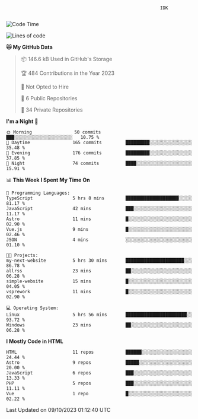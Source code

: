 ```text
                                                          IDK
                                       
```

<!--START_SECTION:waka-->
![Code Time](http://img.shields.io/badge/Code%20Time-65%20hrs%2014%20mins-blue)

![Lines of code](https://img.shields.io/badge/From%20Hello%20World%20I%27ve%20Written-106.3%20thousand%20lines%20of%20code-blue)

**🐱 My GitHub Data** 

> 📦 146.6 kB Used in GitHub's Storage 
 > 
> 🏆 484 Contributions in the Year 2023
 > 
> 🚫 Not Opted to Hire
 > 
> 📜 6 Public Repositories 
 > 
> 🔑 34 Private Repositories 
 > 
**I'm a Night 🦉** 

```text
🌞 Morning                50 commits          ███░░░░░░░░░░░░░░░░░░░░░░   10.75 % 
🌆 Daytime                165 commits         █████████░░░░░░░░░░░░░░░░   35.48 % 
🌃 Evening                176 commits         █████████░░░░░░░░░░░░░░░░   37.85 % 
🌙 Night                  74 commits          ████░░░░░░░░░░░░░░░░░░░░░   15.91 % 
```


📊 **This Week I Spent My Time On** 

```text
💬 Programming Languages: 
TypeScript               5 hrs 8 mins        ████████████████████░░░░░   81.17 % 
JavaScript               42 mins             ███░░░░░░░░░░░░░░░░░░░░░░   11.17 % 
Astro                    11 mins             █░░░░░░░░░░░░░░░░░░░░░░░░   02.90 % 
Vue.js                   9 mins              █░░░░░░░░░░░░░░░░░░░░░░░░   02.46 % 
JSON                     4 mins              ░░░░░░░░░░░░░░░░░░░░░░░░░   01.10 % 

🐱‍💻 Projects: 
my-next-website          5 hrs 30 mins       ██████████████████████░░░   86.78 % 
allrss                   23 mins             ██░░░░░░░░░░░░░░░░░░░░░░░   06.28 % 
simple-website           15 mins             █░░░░░░░░░░░░░░░░░░░░░░░░   04.05 % 
vsprework                11 mins             █░░░░░░░░░░░░░░░░░░░░░░░░   02.90 % 

💻 Operating System: 
Linux                    5 hrs 56 mins       ███████████████████████░░   93.72 % 
Windows                  23 mins             ██░░░░░░░░░░░░░░░░░░░░░░░   06.28 % 
```

**I Mostly Code in HTML** 

```text
HTML                     11 repos            ██████░░░░░░░░░░░░░░░░░░░   24.44 % 
Astro                    9 repos             █████░░░░░░░░░░░░░░░░░░░░   20.00 % 
JavaScript               6 repos             ███░░░░░░░░░░░░░░░░░░░░░░   13.33 % 
PHP                      5 repos             ███░░░░░░░░░░░░░░░░░░░░░░   11.11 % 
Vue                      1 repo              █░░░░░░░░░░░░░░░░░░░░░░░░   02.22 % 
```




 Last Updated on 09/10/2023 01:12:40 UTC
<!--END_SECTION:waka-->
